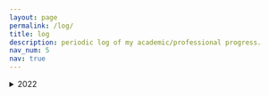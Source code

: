 ```yaml
---
layout: page
permalink: /log/
title: log
description: periodic log of my academic/professional progress.
nav_num: 5
nav: true
---
```


<details>
  <summary markdown="span"> 2022 </summary>
    
<details>
  <summary markdown="span"> March 2022 </summary>
 <details>
  <summary markdown="span"> March 6 </summary>
  Finished setting up my website and applying to a fellowship. Reviewed Math 626 material, worked out all of the assignment besides Q.1., which seems to be presenting issues.
</details>
   <details>
  <summary markdown="span"> March 7 </summary>
  Outside of a day full of classes and talks, spent about 3 hours ironing out Q.1., which proved to be non-trivial, and discovered an error in my solution to Q.4. Eventually talked to a student who said they saw the first passage decomposition being used in Q.4, which worked out very nicely. Read about some practical issues with RL research to mentally prepare myself before launching back into reading Sutton/Barto and following Silver's RL course.
</details>
  <details>
  <summary markdown="span"> March 8 </summary>
  Wrote up and submitted my assignment, attended Math 626. We constructed the stationary distribution for an irreducible Markov chain with a positively recurrent state. Started talking about periods of Markov chains and aperiodic Makrov chains. Completed Chapter 3 of Sutton/Barto and reviewed chapter 2, added my questions to Workflowy. Alekh Agarwal et al's RL theory book seems way more mathematically sound and attractive. Once I get a general overview of things from Sutton/Barto and Silver, I'll go to that book.
</details>
  <details>
  <summary markdown="span"> March 9, 10 and 11 </summary>
  Corrected mistakes in my Math 626 assignment, almost finished the Math 597 assignment due next week. Read part of Rishi Sonthalia's TreeRep paper. Love how they're leveraging the finite combinatorial possiblities in a tree stemming from Gromov products! Will finish this over the weekend. Read a bulk of chapter 1 of the AJKS RL theory book, finished chapter 4 of Sutton/Barto and went through some of chapter 5. Glanced at Chen and Poor's paper on learning mixtures of linear dynamical systems sample efficiently, which seems like a fun problem! Also found Vidyasagar's notes on RL, which seem nice. Talked to a few more people about my changing interests, got more advice and got my exploration of RL and statistical learning theory greenlit by one more relevant entity in the math department.
</details>
  <details>
  <summary markdown="span"> March 12-21 </summary>
  Completed and submitted the 597 assignment, read more AJKS and Sutton/Barto, took a segue into importance sampling and statistical theory (Slustky's theorem, the delta method, etc). Read Chapter 4 and about half of Chapter 5 of Sutton/Barto. Completed implementing the GUI for py_knots. Added an implementation of Casson-Gordon invariants. Thought more about using Chen and Poor's ideas for learning confounded MDPs (met the undergrad involved in the project). Read about the optimal solution to the gambling problem (from How To Gamble If You Must, adapted from the book on inequalities for stochastic processes).
</details>
  <details>
  <summary markdown="span"> March 22-24 </summary>
  Completed and submitted another 597 assignment. Completed chapter 5 of Sutton Barto and formulated some questions I had with greater precision. Read the proof of MCES convergence for stochastic feed forwards MDPs as given by Che Wang and Keith Ross. The idea is nice, but I'd also like to understand the counterexamples to the general convergence of MCES someday. Read Rishi Sonthalia's TreeRep paper, which was fun! Graded Math 116 exams. Contacted a few more people for advice about switching into RL/ML and data analysis work.
</details>
</details>
</details>
    
  
